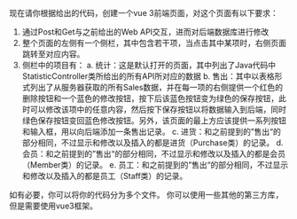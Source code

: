 现在请你根据给出的代码，创建一个vue 3前端页面，对这个页面有以下要求：
1. 通过Post和Get与之前给出的Web API交互，进而对后端数据库进行修改
2. 整个页面的左侧有一个侧栏，其中包含若干项，当点击其中某项时，右侧页面跳转至对应内容。
3. 侧栏中的项目有：
   a. 统计：这是默认打开的页面，其中列出了Java代码中StatisticController类所给出的所有API所对应的数据
   b. 售出：其中以表格形式列出了从服务器获取的所有Sales数据，并在每一项的右侧提供一个红色的删除按钮和一个蓝色的修改按钮，按下后该蓝色按钮变为绿色的保存按钮，此时可以修改该项中的任意内容，然后按下保存按钮以将数据输入到后端，同时绿色保存按钮变回蓝色修改按钮。另外，该页面的最上方应该提供一系列按钮和输入框，用以向后端添加一条售出记录。
   c. 进货：和之前提到的”售出“的部分相同，不过显示和修改以及插入的都是进货（Purchase类）的记录。
   d. 会员：和之前提到的”售出“的部分相同，不过显示和修改以及插入的都是会员（Member类）的记录。
   e. 员工：和之前提到的”售出“的部分相同，不过显示和修改以及插入的都是员工（Staff类）的记录。

如有必要，你可以将你的代码分为多个文件。
你可以使用一些其他的第三方库，但是需要使用vue3框架。